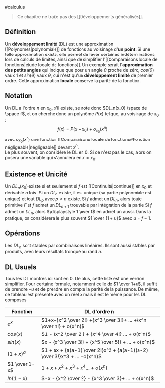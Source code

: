 #calculus 
>Ce chapitre ne traite pas des [[Développements généralisés]].
## Définition
Un **développement limité** (DL) est une approximation [[Polynomes|polynomiale]] de fonctions au voisinage d'**un point**. Si une telle approximation existe, elle permet de lever certaines indéterminations lors de calculs de limites, ainsi que de simplifier l'[[Comparaisons locale de fonctions|étude locale de fonctions]].
Un exemple serait l'**approximation des petits angles** qui indique que pour un angle $\theta$ proche de zéro, $cos(\theta)$ vaux 1  et $sin(\theta)$ vaux $\theta$, qui n'est qu'un **développement limité** de premier ordre.
Cette approximation **locale** conserve la parité de la fonction. 
## Notation
Un DL a l'ordre $n$ en $x_0$, s'il existe, se note donc $DL_n(x_0) \space de \space f$, et on cherche donc un polynôme $P(x)$ tel que, au voisinage de $x_0$ :
$$
f(x) = P(x-x_0) + o_{x_0}(x^n)
$$
avec $o_{x_0}(x^n)$ une fonction [[Comparaisons locale de fonctions#Fonction négligeable|négligeable]] devant $x^n$.  
Le plus souvent, on considère le DL en 0. Si ce n'est pas le cas, alors on posera une variable qui s'annulera en $x = x_0$.  

## Existence et Unicité
Un $DL_{n}(x_0)$ existe si et seulement si $f$ est [[Continuité|continue]] en $x_0$ et dérivable $n$ fois. 
Si un $DL_n$ existe, il est unique (sa partie polynomiale est unique) et tout $DL_p$ avec $p < n$ existe. 
Si $f$ admet un $DL_n$, alors toute primitive $F$ et $f$ admet un $DL_{n+1}$ trouvable par intégration de la partie 
Si $f$ admet un $DL_n$, alors $\displaystyle 1 \over f$ en admet un aussi. Dans la pratique, on considérera le plus souvent $1 \over {1 + u}$ avec $u = f-1$. 

## Opérations
Les $DL_n$ sont stables par combinaisons linéaires. Ils sont aussi stables par produits, avec leurs résultats tronqué au rand $n$. 

## DL Usuels
Tous les DL montrés ici sont en 0. De plus, cette liste est une version simplifier. Pour certaine formule, notamment celle de $1 \over 1+u$, il suffit de prendre $-u$ et de prendre en compte la parité de la puissance. De même, ce tableau est présenté avec un réel $x$ mais il est le même pour les DL composés


| Fonction      | DL d'ordre n                                                              |
| ------------- | ------------------------------------------------------------------------- |
| $e^x$         | $1+x+{x^2 \over 2!} +{x^3 \over 3!}+ ... +{x^n \over n!} + o(x^n)$        |
| $cos(x)$      | $1 - {x^2 \over 2!} + {x^4 \over 4!} ... + o(x^n)$                        |
| $sin(x)$      | $x - {x^3 \over 3!} + {x^5 \over 5!} + ... + o(x^n)$                      |
| $(1+x)^a$     | $1 + ax + {a(a-1) \over 2!}x^2 + {a(a-1)(a-2) \over 3!}x^3 + ... +o(x^n)$ |
| $1 \over 1-x$ | $1 + x + x^2 + x^3 + x^4 ... + o(x^n)$                                    |
| $ln(1-x)$     | $-x - {x^2 \over 2} - {x^3 \over 3}+ ... + o(x^n)$                        |
